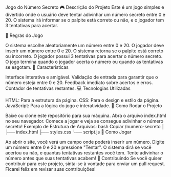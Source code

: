 Jogo do Número Secreto
🎮 Descrição do Projeto
Este é um jogo simples e divertido onde o usuário deve tentar adivinhar um número secreto entre 0 e 20. O sistema irá informar se o palpite está correto ou não, e o jogador tem 3 tentativas para acertar.

🔢 Regras do Jogo

O sistema escolhe aleatoriamente um número entre 0 e 20.
O jogador deve inserir um número entre 0 e 20.
O sistema retorna se o palpite está correto ou incorreto.
O jogador possui 3 tentativas para acertar o número secreto.
O jogo termina quando o jogador acerta o número ou quando as tentativas se esgotam.
🎨 Características

Interface interativa e amigável.
Validação de entrada para garantir que o número esteja entre 0 e 20.
Feedback imediato sobre acertos e erros.
Contador de tentativas restantes.
💻 Tecnologias Utilizadas

HTML: Para a estrutura da página.
CSS: Para o design e estilo da página.
JavaScript: Para a lógica do jogo e interatividade.
🚀 Como Rodar o Projeto

Baixe ou clone este repositório para sua máquina.
Abra o arquivo index.html no seu navegador.
Comece a jogar e veja se consegue adivinhar o número secreto!
Exemplo de Estrutura de Arquivos:
bash
Copiar
/numero-secreto
│
├── index.html
├── styles.css
└── script.js
📝 Como Jogar

Ao abrir o site, você verá um campo onde poderá inserir um número.
Digite um número entre 0 e 20 e pressione "Tentar".
O sistema dirá se você acertou ou não, e quantas tentativas restantes você tem.
Tente adivinhar o número antes que suas tentativas acabem!
🎉 Contribuindo
Se você quiser contribuir para este projeto, sinta-se à vontade para enviar um pull request. Ficarei feliz em revisar suas contribuições!
 
